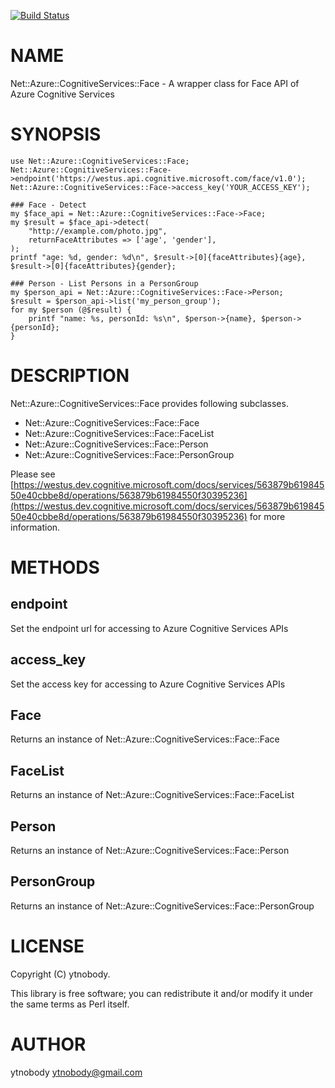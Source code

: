 [![Build Status](https://travis-ci.org/ytnobody/p5-Net-Azure-CognitiveServices-Face.svg?branch=master)](https://travis-ci.org/ytnobody/p5-Net-Azure-CognitiveServices-Face)
# NAME

Net::Azure::CognitiveServices::Face - A wrapper class for Face API of Azure Cognitive Services

# SYNOPSIS

    use Net::Azure::CognitiveServices::Face;
    Net::Azure::CognitiveServices::Face->endpoint('https://westus.api.cognitive.microsoft.com/face/v1.0');
    Net::Azure::CognitiveServices::Face->access_key('YOUR_ACCESS_KEY');

    ### Face - Detect
    my $face_api = Net::Azure::CognitiveServices::Face->Face;
    my $result = $face_api->detect(
        "http://example.com/photo.jpg", 
        returnFaceAttributes => ['age', 'gender'],
    );
    printf "age: %d, gender: %d\n", $result->[0]{faceAttributes}{age}, $result->[0]{faceAttributes}{gender};
    
    ### Person - List Persons in a PersonGroup
    my $person_api = Net::Azure::CognitiveServices::Face->Person;
    $result = $person_api->list('my_person_group');
    for my $person (@$result) {
        printf "name: %s, personId: %s\n", $person->{name}, $person->{personId};
    }

# DESCRIPTION

Net::Azure::CognitiveServices::Face provides following subclasses.

- Net::Azure::CognitiveServices::Face::Face
- Net::Azure::CognitiveServices::Face::FaceList
- Net::Azure::CognitiveServices::Face::Person
- Net::Azure::CognitiveServices::Face::PersonGroup

Please see [https://westus.dev.cognitive.microsoft.com/docs/services/563879b61984550e40cbbe8d/operations/563879b61984550f30395236](https://westus.dev.cognitive.microsoft.com/docs/services/563879b61984550e40cbbe8d/operations/563879b61984550f30395236) for more information. 

# METHODS

## endpoint

Set the endpoint url for accessing to Azure Cognitive Services APIs

## access\_key

Set the access key for accessing to Azure Cognitive Services APIs

## Face

Returns an instance of Net::Azure::CognitiveServices::Face::Face

## FaceList

Returns an instance of Net::Azure::CognitiveServices::Face::FaceList

## Person

Returns an instance of Net::Azure::CognitiveServices::Face::Person

## PersonGroup

Returns an instance of Net::Azure::CognitiveServices::Face::PersonGroup

# LICENSE

Copyright (C) ytnobody.

This library is free software; you can redistribute it and/or modify
it under the same terms as Perl itself.

# AUTHOR

ytnobody <ytnobody@gmail.com>
